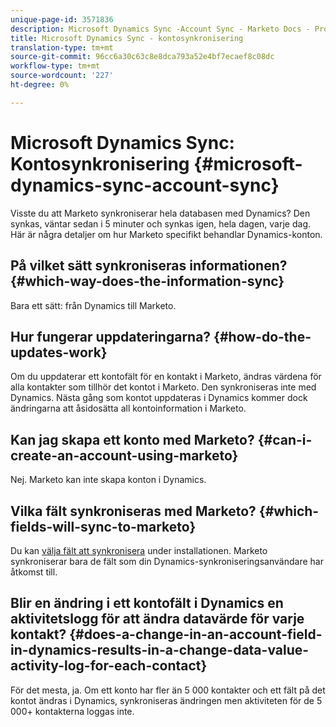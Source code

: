 ```yaml
---
unique-page-id: 3571836
description: Microsoft Dynamics Sync -Account Sync - Marketo Docs - Produktdokumentation
title: Microsoft Dynamics Sync - kontosynkronisering
translation-type: tm+mt
source-git-commit: 96cc6a30c63c8e8dca793a52e4bf7ecaef8c08dc
workflow-type: tm+mt
source-wordcount: '227'
ht-degree: 0%

---
```



# Microsoft Dynamics Sync: Kontosynkronisering {#microsoft-dynamics-sync-account-sync}

Visste du att Marketo synkroniserar hela databasen med Dynamics? Den synkas, väntar sedan i 5 minuter och synkas igen, hela dagen, varje dag. Här är några detaljer om hur Marketo specifikt behandlar Dynamics-konton.

## På vilket sätt synkroniseras informationen? {#which-way-does-the-information-sync}

Bara ett sätt: från Dynamics till Marketo.

## Hur fungerar uppdateringarna? {#how-do-the-updates-work}

Om du uppdaterar ett kontofält för en kontakt i Marketo, ändras värdena för alla kontakter som tillhör det kontot i Marketo. Den synkroniseras inte med Dynamics. Nästa gång som kontot uppdateras i Dynamics kommer dock ändringarna att åsidosätta all kontoinformation i Marketo.

## Kan jag skapa ett konto med Marketo? {#can-i-create-an-account-using-marketo}

Nej. Marketo kan inte skapa konton i Dynamics.

## Vilka fält synkroniseras med Marketo? {#which-fields-will-sync-to-marketo}

Du kan [välja fält att synkronisera](https://docs.marketo.com/pages/viewpage.action?pageId=3571830#Step3of3:ConnectMicrosoftDynamicswithMarketo(Online)-SelectFieldstoSync) under installationen. Marketo synkroniserar bara de fält som din Dynamics-synkroniseringsanvändare har åtkomst till.

## Blir en ändring i ett kontofält i Dynamics en aktivitetslogg för att ändra datavärde för varje kontakt?  {#does-a-change-in-an-account-field-in-dynamics-results-in-a-change-data-value-activity-log-for-each-contact}

För det mesta, ja. Om ett konto har fler än 5 000 kontakter och ett fält på det kontot ändras i Dynamics, synkroniseras ändringen men aktiviteten för de 5 000+ kontakterna loggas inte.
